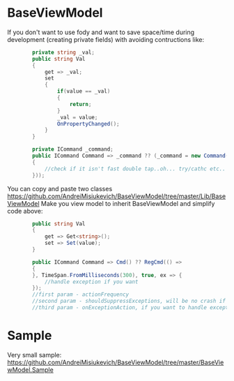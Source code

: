 # BaseViewModel

If you don't want to use fody and want to save space/time during development (creating private fields) with avoiding contructions like:

```csharp
        private string _val;
        public string Val
        {
            get => _val;
            set
            {
                if(value == _val)
                {
                    return;
                }
                _val = value;
                OnPropertyChanged();
            }
        }

        private ICommand _command;
        public ICommand Command => _command ?? (_command = new Command(() =>
        {
            //check if it isn't fast double tap..oh... try/cathc etc..
        }));
```

You can copy and paste two classes https://github.com/AndreiMisiukevich/BaseViewModel/tree/master/Lib/BaseViewModel
Make you view model to inherit BaseViewModel and simplify code above:

```csharp
        public string Val
        {
            get => Get<string>();
            set => Set(value);
        }

        public ICommand Command => Cmd() ?? RegCmd(() =>
        {
        }, TimeSpan.FromMilliseconds(300), true, ex => {
            //handle exception if you want
        });
        //first param - actionFrequency
        //second param - shouldSuppressExceptions, will be no crash if exception occurs
        //third param - onExceptionAction, if you want to handle exception after suppressing
```

# Sample

Very small sample: https://github.com/AndreiMisiukevich/BaseViewModel/tree/master/BaseViewModel.Sample
